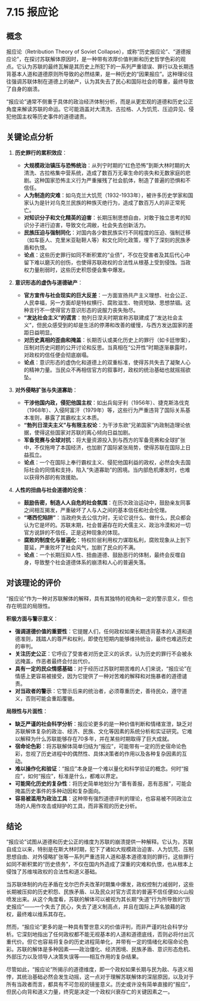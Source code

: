 # 7.15 报应论

## 概念

报应论（Retribution Theory of Soviet Collapse），或称“历史报应论”、“道德报应论”，在探讨苏联解体原因时，是一种带有浓厚价值判断和历史哲学色彩的观点。它认为苏联的最终瓦解是其历史上所犯下的一系列严重错误、罪行以及长期违背基本人道和道德原则所导致的必然结果，是一种历史的“因果报应”。这种理论往往强调苏联体制在道德上的破产，认为其失去了民心和国际社会的尊重，最终导致了自身的崩溃。

“报应论”通常不侧重于具体的政治经济体制分析，而是从更宏观的道德和历史公正角度来解读苏联的命运。它可能涵盖对大清洗、古拉格、人为饥荒、压迫异见、侵犯他国主权等历史事件的道德谴责。

## 关键论点分析

1.  **历史罪行的累积效应**：
    *   **大规模政治镇压与恐怖统治**：从列宁时期的“红色恐怖”到斯大林时期的大清洗、古拉格集中营系统，造成了数百万无辜生命的丧失和无数家庭的悲剧。这种国家恐怖主义行为严重摧残了社会肌体，制造了普遍的恐惧和不信任。
    *   **人为制造的灾难**：如乌克兰大饥荒（1932-1933年），被许多历史学家和国家认为是针对乌克兰民族的种族灭绝行为，造成了数百万人的非正常死亡。
    *   **对知识分子和文化精英的迫害**：长期压制思想自由，对敢于独立思考的知识分子进行迫害，导致文化凋敝，社会失去创新活力。
    *   **民族压迫与强制同化**：对国内各少数民族实行不同程度的压迫、强制迁移（如车臣人、克里米亚鞑靼人等）和文化同化政策，埋下了深刻的民族矛盾和仇恨。
    *   **论点**：这些历史罪行如同不断积累的“业债”，不仅在受害者及其后代心中留下难以磨灭的创伤，也使得苏联政权的合法性从根基上受到侵蚀。当政权力量削弱时，这些历史积怨便会集中爆发。

2.  **意识形态的虚伪与道德破产**：
    *   **官方宣传与社会现实的巨大反差**：一方面宣扬共产主义理想、社会公正、人民幸福，另一方面却是特权横行、腐败滋生、物资短缺、思想禁锢。这种言行不一使得官方意识形态的说服力丧失殆尽。
    *   **“发达社会主义”的谎言**：勃列日涅夫时期宣称苏联建成了“发达社会主义”，但民众感受到的却是生活的停滞和改善的缓慢，与西方发达国家的差距日益明显。
    *   **对历史真相的歪曲和掩盖**：长期否认或美化历史上的罪行（如卡廷惨案），压制对历史问题的公开讨论和反思。当真相在“公开性”时期逐渐暴露时，对政权的信任便会彻底崩塌。
    *   **论点**：意识形态的虚伪化和道德上的双重标准，使得苏共失去了凝聚人心的精神力量。当民众不再相信官方的叙事时，政权的统治基础也就摇摇欲坠。

3.  **对外侵略扩张与失道寡助**：
    *   **干涉他国内政，侵犯他国主权**：如出兵匈牙利（1956年）、捷克斯洛伐克（1968年）、入侵阿富汗（1979年）等，这些行为严重违背了国际关系基本准则，暴露了其霸权主义本质。
    *   **“勃列日涅夫主义”与有限主权论**：为干涉东欧“兄弟国家”内政制造理论依据，使得这些国家对苏联的离心倾向日益加剧。
    *   **军备竞赛与全球对抗**：将大量资源投入到与西方的军备竞赛和全球扩张中，不仅拖垮了本国经济，也加剧了国际紧张局势，使得苏联在国际上日益孤立。
    *   **论点**：一个在国际上奉行霸权主义、侵犯他国利益的政权，必然会失去国际社会的同情和支持，陷入“失道寡助”的困境。当内部危机爆发时，也难以获得外部的有效援助。

4.  **人性的扭曲与社会道德的沦丧**：
    *   **鼓励告密，制造人人自危的社会氛围**：在历次政治运动中，鼓励亲友同事之间相互揭发，严重破坏了人与人之间的基本信任和社会伦理。
    *   **“塔西佗陷阱”**：当政府失去公信力时，无论它说什么、做什么，民众都会认为它是坏的。苏联末期，社会普遍存在的犬儒主义、政治冷漠和对一切官方说辞的不信任，正是这种现象的体现。
    *   **腐败的制度化与普遍化**：特权阶层利用权力谋取私利，腐败现象从上到下蔓延，严重败坏了社会风气，加剧了民众的不满。
    *   **论点**：一个长期压抑人性、扭曲道德、鼓励恶行的体制，最终会反噬自身，导致整个社会道德体系的崩溃和人心的普遍失落。

## 对该理论的评价

“报应论”作为一种对苏联解体的解释，具有其独特的视角和一定的警示意义，但也存在明显的局限性。

**积极方面与警示意义**：
*   **强调道德价值的重要性**：它提醒人们，任何政权如果长期违背基本的人道和道德准则，践踏人的尊严和权利，即使在短期内能够维持统治，最终也难逃历史的审判。
*   **关注历史公正**：它呼应了受害者对历史正义的诉求，认为历史的罪行不会被永远掩盖，作恶者最终会付出代价。
*   **具有一定的民众情感基础**：对于经历过苏联时期苦难的人们来说，“报应论”在情感上更容易被接受，因为它提供了一种对苦难的解释和对施暴者的道德谴责。
*   **对当政者的警示**：它警示后来的统治者，必须尊重历史，善待民众，遵守道义，否则可能会重蹈覆辙。

**局限性与片面性**：
*   **缺乏严谨的社会科学分析**：报应论更多的是一种价值判断和情绪宣泄，缺乏对苏联解体复杂的政治、经济、民族、文化等因素的系统分析和实证研究。它难以解释为什么苏联能够存在70多年，并在某些时期取得了巨大成就。
*   **宿命论色彩**：将苏联解体简单归结为“报应”，可能带有一定的历史宿命论色彩，忽视了历史进程中的偶然性、具体决策者的作用以及各种复杂因素的互动。
*   **难以操作化和验证**：“报应”本身是一个难以量化和科学验证的概念。何时“报应”，如何“报应”，标准是什么，都难以界定。
*   **可能简化历史的复杂性**：将历史简单地划分为“善有善报，恶有恶报”，可能会掩盖历史事件的多种动因和复杂面向。
*   **容易被滥用为政治工具**：这种带有强烈道德评判的理论，也容易被不同政治立场的人用作攻击或辩护的工具，而非客观的历史分析。

## 结论

“报应论”试图从道德和历史公正的维度为苏联的崩溃提供一种解释。它认为，苏联自成立以来，特别是在斯大林时期，犯下了诸如大规模政治迫害、人为饥荒、压制思想自由、对外侵略扩张等一系列严重违背人道和基本道德准则的罪行。这些罪行如同不断积累的“历史债务”，不仅在国内外造成了深重的灾难和仇恨，也从根本上侵蚀了苏维埃政权的合法性和道义基础。

当苏联体制的内在矛盾在戈尔巴乔夫改革时期集中爆发，政权控制力减弱时，这些长期被压抑的历史积怨、民族矛盾、以及民众对官方谎言的普遍不信任便如火山般喷发出来。从这个角度看，苏联的解体可以被视为其长期“失道”行为所导致的“历史报应”——一个失去了民心，失去了道义制高点，并且在国际上声名狼藉的政权，最终难以维系其存在。

然而，“报应论”更多的是一种具有警世意义的价值评判，而非严谨的社会科学分析。它深刻地指出了任何政权都不能无视基本的人道和道德底线，否则必将付出沉重代价。但它也容易将复杂的历史进程简单化，并带有一定的情绪化和宿命论色彩。苏联的解体是多种因素——政治僵化、经济困境、民族矛盾、意识形态危机、外部压力以及领导人决策失误等——相互作用的复杂结果。

尽管如此，“报应论”所揭示的道德维度，即一个政权如果长期与民为敌、与道义相悖，其统治基础必然会发生动摇，这一点对于理解苏联解体的深层原因，以及对于所有当政者而言，都具有不可忽视的镜鉴意义。历史或许没有简单直接的“报应”，但民心向背和道义力量，终究是决定一个政权兴衰存亡的关键因素之一。